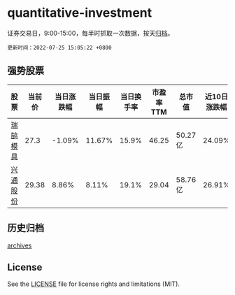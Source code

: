 # quantitative-investment

证券交易日，9:00-15:00，每半时抓取一次数据，按天[归档](archives)。

`更新时间：2022-07-25 15:05:22 +0800`

## 强势股票

|股票|当前价|当日涨跌幅|当日振幅|当日换手率|市盈率TTM|总市值|近10日涨跌幅|
|----|----|----|----|----|----|----|----|
|[瑞鹄模具](https://xueqiu.com/S/SZ002997)|27.3|-1.09%|11.67%|15.9%|46.25|50.27亿|24.09%|
|[兴通股份](https://xueqiu.com/S/SH603209)|29.38|8.86%|8.11%|19.1%|29.04|58.76亿|26.91%|

## 历史归档

[archives](archives)

## License

See the [LICENSE](LICENSE) file for license rights and limitations (MIT).